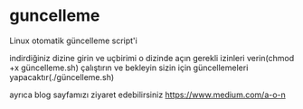 # guncelleme
Linux otomatik güncelleme script'i

indirdiğiniz dizine girin ve uçbirimi o dizinde açın 
gerekli izinleri verin(chmod +x güncelleme.sh)
çalıştırın ve bekleyin sizin için güncellemeleri yapacaktır(./güncelleme.sh)

ayrıca blog sayfamızı ziyaret edebilirsiniz 
https://www.medium.com/a-o-n


